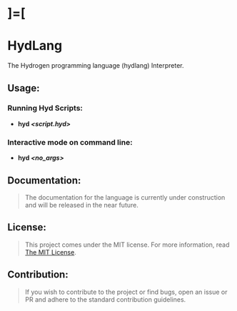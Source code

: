 # ]=[

# HydLang

The Hydrogen programming language (hydlang) Interpreter.

## Usage:
  
  ### Running Hyd Scripts:
  - **hyd _<script.hyd>_**
  
  ### Interactive mode on command line:
  - **hyd _<no_args>_** 

## Documentation:
  
  > The documentation for the language is currently under construction and will be released in the near future.

## License:

  > This project comes under the MIT license. For more information, read [The MIT License](https://opensource.org/licenses/MIT).
  
## Contribution:
  
  > If you wish to contribute to the project or find bugs, open an issue or PR and adhere to the standard contribution guidelines.
